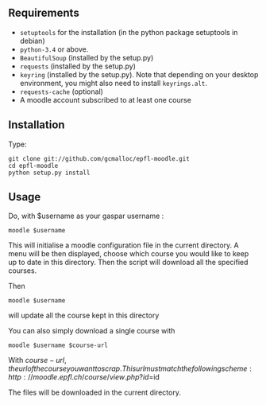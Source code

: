 
## Requirements
* `setuptools` for the installation (in the python package setuptools in debian)
* `python-3.4` or above.
* `BeautifulSoup` (installed by the setup.py)
* `requests` (installed by the setup.py)
* `keyring` (installed by the setup.py).
    Note that depending on your desktop environment, you might also need to install `keyrings.alt`.
* `requests-cache` (optional)
* A moodle account subscribed to at least one course


## Installation
Type:

    git clone git://github.com/gcmalloc/epfl-moodle.git
    cd epfl-moodle
    python setup.py install

## Usage
Do, with $username as your gaspar username :
    
    moodle $username

This will initialise a moodle configuration file in the current directory. A menu will be then displayed, choose which course you would like to keep up to date in this directory. Then the script will download all the specified courses.


Then 

    moodle $username

will update all the course kept in this directory

You can also simply download a single course with 

    moodle $username $course-url

With $course-url, the url of the course you want to scrap.This url 
must match the following scheme:
http://moodle.epfl.ch/course/view.php?id=$id

The files will be downloaded in the current directory.
